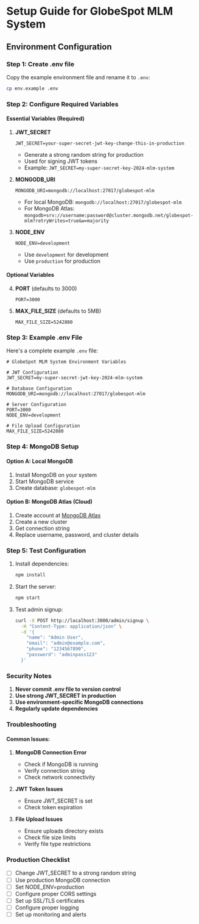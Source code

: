 # Setup Guide for GlobeSpot MLM System

## Environment Configuration

### Step 1: Create .env file
Copy the example environment file and rename it to `.env`:

```bash
cp env.example .env
```

### Step 2: Configure Required Variables

#### Essential Variables (Required)

1. **JWT_SECRET**
   ```env
   JWT_SECRET=your-super-secret-jwt-key-change-this-in-production
   ```
   - Generate a strong random string for production
   - Used for signing JWT tokens
   - Example: `JWT_SECRET=my-super-secret-key-2024-mlm-system`

2. **MONGODB_URI**
   ```env
   MONGODB_URI=mongodb://localhost:27017/globespot-mlm
   ```
   - For local MongoDB: `mongodb://localhost:27017/globespot-mlm`
   - For MongoDB Atlas: `mongodb+srv://username:password@cluster.mongodb.net/globespot-mlm?retryWrites=true&w=majority`

3. **NODE_ENV**
   ```env
   NODE_ENV=development
   ```
   - Use `development` for development
   - Use `production` for production

#### Optional Variables

4. **PORT** (defaults to 3000)
   ```env
   PORT=3000
   ```

5. **MAX_FILE_SIZE** (defaults to 5MB)
   ```env
   MAX_FILE_SIZE=5242880
   ```

### Step 3: Example .env File

Here's a complete example `.env` file:

```env
# GlobeSpot MLM System Environment Variables

# JWT Configuration
JWT_SECRET=my-super-secret-jwt-key-2024-mlm-system

# Database Configuration
MONGODB_URI=mongodb://localhost:27017/globespot-mlm

# Server Configuration
PORT=3000
NODE_ENV=development

# File Upload Configuration
MAX_FILE_SIZE=5242880
```

### Step 4: MongoDB Setup

#### Option A: Local MongoDB
1. Install MongoDB on your system
2. Start MongoDB service
3. Create database: `globespot-mlm`

#### Option B: MongoDB Atlas (Cloud)
1. Create account at [MongoDB Atlas](https://www.mongodb.com/atlas)
2. Create a new cluster
3. Get connection string
4. Replace username, password, and cluster details

### Step 5: Test Configuration

1. Install dependencies:
   ```bash
   npm install
   ```

2. Start the server:
   ```bash
   npm start
   ```

3. Test admin signup:
   ```bash
   curl -X POST http://localhost:3000/admin/signup \
     -H "Content-Type: application/json" \
     -d '{
       "name": "Admin User",
       "email": "admin@example.com",
       "phone": "1234567890",
       "password": "adminpass123"
     }'
   ```

### Security Notes

1. **Never commit .env file to version control**
2. **Use strong JWT_SECRET in production**
3. **Use environment-specific MongoDB connections**
4. **Regularly update dependencies**

### Troubleshooting

#### Common Issues:

1. **MongoDB Connection Error**
   - Check if MongoDB is running
   - Verify connection string
   - Check network connectivity

2. **JWT Token Issues**
   - Ensure JWT_SECRET is set
   - Check token expiration

3. **File Upload Issues**
   - Ensure uploads directory exists
   - Check file size limits
   - Verify file type restrictions

### Production Checklist

- [ ] Change JWT_SECRET to a strong random string
- [ ] Use production MongoDB connection
- [ ] Set NODE_ENV=production
- [ ] Configure proper CORS settings
- [ ] Set up SSL/TLS certificates
- [ ] Configure proper logging
- [ ] Set up monitoring and alerts 